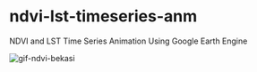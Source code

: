 # ndvi-lst-timeseries-anm
NDVI and LST Time Series Animation Using Google Earth Engine

![gif-ndvi-bekasi](https://user-images.githubusercontent.com/69812641/188380786-45bd2436-65fa-439c-9ddc-18d0b45a9e8c.gif)
